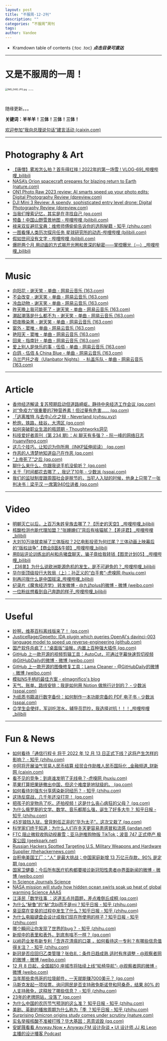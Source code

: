 ```yaml
---
layout: post
title: "不服周-12-2刊"
description: ""
categories: “不服周”周刊
tags: 
author: Vandee
---
```


* Kramdown table of contents
{:toc .toc}
***点击目录可直达***



------

# 又是不服周的一周！



<img src="https://s2.loli.net/2022/09/15/IaEBLOSFU6kGqrH.jpg" alt="IMG_0482.JPG.jpg" style="zoom:50%;" />

<img src="https://s2.loli.net/2022/09/15/KPVhHRgSJpwEcrk.jpg" alt="IMG_0432.jpg" style="zoom: 15%;" />

​              



随缘更新。。。

**关键词：羊羊羊！三体！三体！三体！**

[欢迎参加“我向总理说句话”建言活动 (caixin.com)](https://topics.caixin.com/2023pm_suggestion-mob/)

------



# Photography & Art

- [【唐僧】雾凇怎么拍 ? 首先得扛摔 ! 2022年的第一场雪 ! VLOG-69\]_哔哩哔哩_bilibili](https://www.bilibili.com/video/BV1h24y1Q7ks/?spm_id_from=333.1007.tianma.1-1-1.click&vd_source=92184533e359726f138fee9650261f0f)
- [NASA’s Orion spacecraft prepares for blazing return to Earth (nature.com)](https://www.nature.com/articles/d41586-022-04369-x)
- [ON1 Photo Raw 2023 review: AI smarts speed up your photo edits: Digital Photography Review (dpreview.com)](https://www.dpreview.com/reviews/on1-photo-raw-2023-review-ai-smarts-speed-up-your-photo-edits)
- [DJI Mini 3 Review: A spendy, sophisticated entry level drone: Digital Photography Review (dpreview.com)](https://www.dpreview.com/reviews/dji-mini-3-review-a-pricey-sophisticated-entry-level-drone)
- [当我们搜索记忆，其实是在寻找自己 (qq.com)](https://mp.weixin.qq.com/s/WUHPtl41zYR6KOKOwpsq4g)
- [预备！中国山野雪景地图 - 哔哩哔哩 (bilibili.com)](https://www.bilibili.com/read/cv19461318?spm_id_from=444.42.rich-text.link.click)
- [禄来双反避坑宝典：维修师傅偷偷告诉你的选购秘籍 - 知乎 (zhihu.com)](https://zhuanlan.zhihu.com/p/473911528?utm_campaign=rss&utm_medium=rss&utm_source=rss&utm_content=title)
- [一图看懂人类历次探月任务  星球研究所的动态-哔哩哔哩 (bilibili.com)](https://t.bilibili.com/729090159183659008)
- [假如世间没有文字 - 哔哩哔哩 (bilibili.com)](https://www.bilibili.com/read/cv20318454)
- [爆肝两个月   用动画的方式揭开光圈和景深的秘密——掌控曝光（—）_哔哩哔哩_bilibili](https://www.bilibili.com/video/BV1t24y1k7Ye/?spm_id_from=333.1007.tianma.1-1-1.click&vd_source=92184533e359726f138fee9650261f0f)



------



# Music

- [向阳花 - 谢天笑 - 单曲 - 网易云音乐 (163.com)](https://music.163.com/#/song?id=167595)
- [不会改变 - 谢天笑 - 单曲 - 网易云音乐 (163.com)](https://music.163.com/#/song?id=25731673)
- [冷血动物 - 谢天笑 - 单曲 - 网易云音乐 (163.com)](https://music.163.com/#/song?id=167593)
- [昨天晚上我可能死了 - 谢天笑 - 单曲 - 网易云音乐 (163.com)](https://music.163.com/#/song?id=167621)
- [潮起潮落是什么都不为 - 谢天笑 - 单曲 - 网易云音乐 (163.com)](https://music.163.com/#/song?id=167561)
- [把夜晚染黑 - 谢天笑 - 单曲 - 网易云音乐 (163.com)](https://music.163.com/#/song?id=25731670)
- [窗外 - 窦唯 - 单曲 - 网易云音乐 (163.com)](https://music.163.com/#/song?id=77397)
- [艳阳天 - 窦唯 - 单曲 - 网易云音乐 (163.com)](https://music.163.com/#/song?id=77417)
- [回来 - 指南针 - 单曲 - 网易云音乐 (163.com)](https://music.163.com/#/song?id=394814)
- [爱上别人是快乐的事 - 伍佰 - 单曲 - 网易云音乐 (163.com)](https://music.163.com/#/song?id=157377)
- [白鸽 - 伍佰 & China Blue - 单曲 - 网易云音乐 (163.com)](https://music.163.com/#/song?id=157092)
- [乌兰巴托之夜（Ulanbator Nights） - 杭盖乐队 - 单曲 - 网易云音乐 (163.com)](https://music.163.com/#/song?id=28585185)

------



# Article

- [香帅经济解读   复苏预期启动但道路崎岖，静待中央经济工作会议 (qq.com)](https://mp.weixin.qq.com/s/6ecyw8n1uHXMRNddZnlYiA)
- [对“免疫力”很重要的7种营养素！但过量有危害…… (qq.com)](https://mp.weixin.qq.com/s/VMyLnliZKQGaSnctE0MC9A)
- [「逃离推特  与去中心化之辩 - Neverland (cyhsu.xyz)](https://type.cyhsu.xyz/2022/12/twitter-exodus/)
- [枪炮，铁路，硅谷，大湾区 (qq.com)](https://mp.weixin.qq.com/s/x2cdBe0X8jzbdg3S5mmutg)
- [如何突破职业生涯的瓶颈期 - Thoughtworks洞见](https://insights.thoughtworks.cn/how-to-break-through-the-bottleneck-of-career/)
- [科技爱好者周刊（第 234 期）：AI 聊天有多强？ - 阮一峰的网络日志 (ruanyifeng.com)](http://www.ruanyifeng.com/blog/2022/12/weekly-issue-234.html)
- [这几个技巧，让知识为你所用（INKP延伸阅读） (qq.com)](https://mp.weixin.qq.com/s/ZTOgVgZHA2T40F13SncFMg)
- [作恶的人清楚地知道自己在作恶 (qq.com)](https://mp.weixin.qq.com/s/K7ycgAR0pKKkRrMNafMAIw)
- [“上帝死了”之后 (qq.com)](https://mp.weixin.qq.com/s/-CyGSRbdhxNeZoiFsTBj7g)
- [聊什么来什么，你跟我说手机没偷听？ (qq.com)](https://mp.weixin.qq.com/s/enVnMUq5DgXEzPBXf1sZfg)
- [关于「时间都花去哪了 ，我记了10年 - 少数派 (sspai.com)](https://sspai.com/post/77128)
- [我们的监狱制度跟周围社会是脱节的，当犯人入狱的时候，他身上只带了一张判决书｜梁平汉 一席第940位讲者 (qq.com)](https://mp.weixin.qq.com/s/_xoIKbojHpdYvZ7g2EQTBw)



------



# Video

- [明朝灭亡以后，上百万朱姓皇族去哪了？【历史的天空】_哔哩哔哩_bilibili](https://www.bilibili.com/video/BV1eV4y1P7Kc/?spm_id_from=444.41.list.card_archive.click&vd_source=92184533e359726f138fee9650261f0f)
- [核酸检测也能代理加盟？“张姗姗们”背后有啥猫腻？【差评君】_哔哩哔哩_bilibili](https://www.bilibili.com/video/BV1Kg411H71M/?is_story_h5=false&p=1&share_from=ugc&share_medium=ipad&share_plat=ios&share_source=GENERIC&share_tag=s_i&timestamp=1670680629&unique_k=mt41IEh&vd_source=92184533e359726f138fee9650261f0f)
- [大刘10万块就卖掉了三体版权？2亿电影投资为何烂尾？三体动画上映幕后的“版权战争”【商业B面&牛顿】_哔哩哔哩_bilibili](https://www.bilibili.com/video/BV1Fe411P7iN/?vd_source=92184533e359726f138fee9650261f0f)
- [用B站评论训练出的AI和杀猪盘聊天，骗子竟给我转钱【图灵计划05】_哔哩哔哩_bilibili](https://www.bilibili.com/video/BV1qD4y1h7io/?vd_source=92184533e359726f138fee9650261f0f)
- [【36氪】为什么说欧洲能源危机的发生，是不可避免的？_哔哩哔哩_bilibili](https://www.bilibili.com/video/BV1J14y1J7TM/?vd_source=92184533e359726f138fee9650261f0f)
- [华尔街顶级投行大败局（上）：孙正义的“白手套”-虎嗅网 (huxiu.com)](https://www.huxiu.com/article/735357.html?f=rss)
- [别再问我什么是中国摇滚_哔哩哔哩_bilibili](https://www.bilibili.com/video/BV1PR4y1Q7Fw/?spm_id_from=333.1007.tianma.4-1-9.click&vd_source=92184533e359726f138fee9650261f0f)
- [纪录片《魔鬼经济学》 转发微博 - @九边plus的微博 - 微博 (weibo.com)](https://weibo.com/7359403132/MitCih9H5)
- [一位粉丝想看到自己奔跑的样子_哔哩哔哩_bilibili](https://www.bilibili.com/video/BV1ED4y1Y7dc/?vd_source=92184533e359726f138fee9650261f0f)



------



# Useful

- [妙啊，维基百科离线版来了！ (qq.com)](https://mp.weixin.qq.com/s/L8_PuvzcXjP-H4KluUFWGw)
- [JusticeRage/Gepetto: IDA plugin which queries OpenAI's davinci-003 language model to speed up reverse-engineering (github.com)](https://github.com/JusticeRage/Gepetto)
- [国产软件杀疯了！“桌面版”油猴，内置上百种强大插件 (qq.com)](https://mp.weixin.qq.com/s/SqJMfrGGhG3hAzxy5gv9SQ)
- [GitHub 上一款开源的视频剪辑工具：AutoCut，可通过字幕快速剪切视频@GitHubDaily的微博 - 微博 (weibo.com)](https://weibo.com/5722964389/MfktHxK73)
- [GitHub 上一款开源的图像修复工具：Lama Cleaner - @GitHubDaily的微博 - 微博 (weibo.com)](https://weibo.com/5722964389/MftUc9pdK)
- [模拟NS手柄的最佳方案 - elmagnifico's blog](http://elmagnifico.tech/2022/12/07/Best-Simulation-NS-Controller/)
- [天气、账单、路线安排：我是如何用 Notion 做旅行计划的？ - 少数派 (sspai.com)](https://sspai.com/post/77107)
- [为纸质书籍进行数字备份：如何制作一本功能完备的 PDF 电子书 - 少数派 (sspai.com)](https://sspai.com/post/77118)
- [🙃学生会使绊，军训吃泔水，辅导员罚抄，我选择对抗！！！_哔哩哔哩_bilibili](https://www.bilibili.com/video/BV1nW4y1b7rV/?spm_id_from=333.999.0.0&vd_source=92184533e359726f138fee9650261f0f)



------



# Fun & News

- [如何看待「通信行程卡  将于 2022 年 12 月 13 日正式下线？这将产生怎样的影响？ - 知乎 (zhihu.com)](https://www.zhihu.com/question/571839334)
- [中阿将开展油气贸易人民币结算 经贸合作助推人民币国际化   _金融频道_财新网 (caixin.com)](https://finance.caixin.com/2022-12-12/101977110.html)
- [看不见的竞争：到底谁发明了无线电？-虎嗅网 (huxiu.com)](https://www.huxiu.com/article/739751.html?f=rss)
- [苹果打算把果链撤出中国，但这个难度是地狱级的。 (qq.com)](https://mp.weixin.qq.com/s/6-oK4VJJoxSbALZHpNF08A)
- [如何看待刘强东分享感染新冠经历？ - 知乎 (zhihu.com)](https://www.zhihu.com/question/571617828)
- [这场反腐战，几千年还没打完！ (qq.com)](https://mp.weixin.qq.com/s/-zSUiQFiePNnJouix1BtSA)
- [把孩子的宠物杀了吃，还拍视频！这是什么丧心病狂的父母？ (qq.com)](https://mp.weixin.qq.com/s/rruqKCLzu_ZY4SUIyMDvqA)
- [为什么俄罗斯的文学、数学、音乐都那么强，诞生了好多大牛？ 知乎日报 - 知乎 (zhihu.com)](https://daily.zhihu.com/story/9755982)
- [45岁锒铛入狱，曾背刺任正非的“华为太子”，这次又栽了 (qq.com)](https://mp.weixin.qq.com/s/R_UylqGDOCKPDKjiAjd11Q)
- [科学家们终于知道：为什么人们在冬天更容易患感冒和流感 (jandan.net)](http://jandan.net/p/111861)
- [FTC 阻止微软收购动视暴雪；亚马逊推购物版 TikTok；波音 747 正式停产    极客公园 (geekpark.net)](https://www.geekpark.net/news/312321)
- [Russian Hackers Spotted Targeting U.S. Military Weapons and Hardware Supplier (thehackernews.com)](https://thehackernews.com/2022/12/russian-hackers-spotted-targeting-us.html)
- [台积电美国工厂：“人” 是最大挑战；中国家庭新增 13 万亿元存款，90% 是定期 (qq.com)](https://mp.weixin.qq.com/s/ZtrnIiaoObrmK-Maiz2LVw)
- [国家卫健委：今后所有医疗机构都要接诊新冠阳性患者@界面新闻的微博 - 微博 (weibo.com)](https://weibo.com/5182171545/MiNmn0qQI)
- [In Science Journals    Science](https://www.science.org/doi/full/10.1126/science.adg1495?af=R)
- [NASA mission will study how hidden ocean swirls soak up heat of global warming    Science   AAAS](https://www.science.org/content/article/nasa-mission-will-study-hidden-ocean-swirls-soak-heat-global-warming)
- [江泽民「数学往事 ：这道五点共圆题，差点难倒丘成桐 (qq.com)](https://mp.weixin.qq.com/s/ZKJ_3Lr8wJLiCOkbBuaN5A)
- [为什么“秘鲁”的“秘”念bì而不是mì？知乎日报 - 知乎 (zhihu.com)](https://daily.zhihu.com/story/9755922)
- [臭豆腐在变臭的过程中发生了什么？知乎日报 - 知乎 (zhihu.com)](https://daily.zhihu.com/story/9755903)
- [为什么电脑键盘会设计成我们现在所使用的样子？知乎日报 - 知乎 (zhihu.com)](https://daily.zhihu.com/story/9755930)
- [哪个瞬间让你发现了世界的bug？ - 知乎 (zhihu.com)](https://www.zhihu.com/question/374412997/answer/2788694966)
- [新规中的表里和表外，到底有啥不一样？ (qq.com)](https://mp.weixin.qq.com/s/2TbQtrJ_P-jYsCn1uHljpg)
- [以岭药业发布新专利「含连花清瘟的口罩 ，如何看待这一专利？有哪些信息值得关注？ - 知乎 (zhihu.com)](https://www.zhihu.com/question/570923163/answer/2791548554)
- [新冠是否应回归乙类管理？张伯礼：条件日趋成熟 适时有序调整 - @观察者网的微博 - 微博 (weibo.com)](https://weibo.com/1887344341/MiBCt7ZTf)
- [12 月 8 日起，全国超50 座城市将陆续上线“轮椅导航”- @观察者网的微博 - 微博 (weibo.com)](https://weibo.com/1887344341/MiCgPnGO8)
- [当年那些卖伟哥的垃圾邮件，一天就能赚7000美元？ (qq.com)](https://mp.weixin.qq.com/s/bkgfNQe6v6mnH4hJlpkv_g)
- [马斯克发起一项投票，询问网民是否支持赦免斯诺登和阿桑奇，结果 80% 的人支持赦免，这释放了哪些信息？ - 知乎 (zhihu.com)](https://www.zhihu.com/question/570770676)
- [23年的老牌网站，没落了 (qq.com)](https://mp.weixin.qq.com/s/T6vPj-jiRQsxid2wuJfKQg)
- [为什么中国的农历节气预测的这么准？ 知乎日报 - 知乎 (zhihu.com)](https://daily.zhihu.com/story/9755807)
- [美剧、英剧的播放周期为什么称为「季 ？知乎日报 - 知乎 (zhihu.com)](https://daily.zhihu.com/story/9755829)
- [Surprising Omicron origins study comes under scrutiny (nature.com)](https://www.nature.com/articles/d41586-022-04357-1)
- [实名举报核酸不准被打残？华大基因：恶意诋毁 (qq.com)](https://mp.weixin.qq.com/s/ytXfv-bjwawHh7Quo0ZL_g)
- [安妮薇看看 Anyway.Now • Anyway.FM 设计杂谈 • UI 设计师 JJ 和 Leon 主播的设计播客 Podcast](https://anyway.fm/news/)

